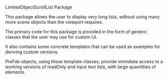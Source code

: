 LimitedObjectScrollList Package

This package allows the user to display very long lists, without using many more scene objects than the viewport requires.

The primary code for this package is provided in the form of generic classes that the user may use for custom UI.

It also contains some concrete templates that can be used as examples for deriving custom versions.

PreFab objects, using these template classes, provide immidiate access to a working versions of readOnly and input text lists, with large quanitities of elements.